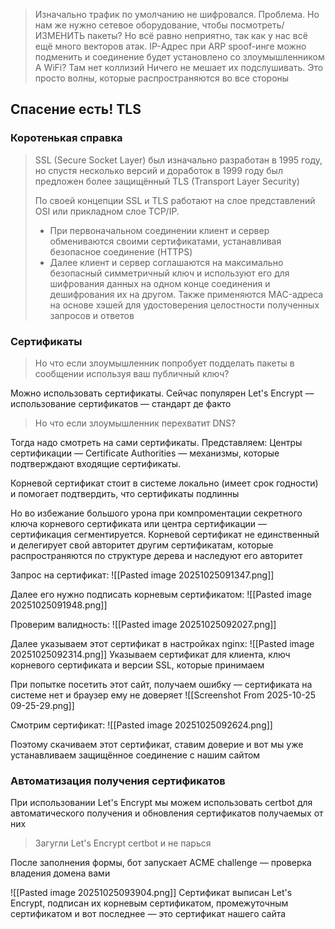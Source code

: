 > Изначально трафик по умолчанию не шифровался. Проблема.
> 	 Но нам же нужно сетевое оборудование, чтобы посмотреть/ИЗМЕНИТЬ пакеты?
> Но всё равно неприятно, так как у нас всё ещё много векторов атак. IP-Адрес при ARP spoof-инге можно подменить и соединение будет установлено со злоумышленником
> 	А WiFi? Там нет коллизий
> Ничего не мешает их подслушивать. Это просто волны, которые распространяются во все стороны
## Спасение есть! TLS
### Коротенькая справка

> SSL (Secure Socket Layer) был изначально разработан в 1995 году, но спустя несколько версий и доработок в 1999 году был предложен более защищённый TLS (Transport Layer Security)
>
> По своей концепции SSL и TLS работают на слое представлений OSI или прикладном слое TCP/IP.
>	- При первоначальном соединении клиент и сервер обмениваются своими сертификатами, устанавливая безопасное соединение (HTTPS)
>	- Далее клиент и сервер соглашаются на максимально безопасный симметричный ключ и используют его для шифрования данных на одном конце соединения и дешифрования их на другом. Также применяются MAC-адреса на основе хэшей для удостоверения целостности полученных запросов и ответов
### Сертификаты

> Но что если злоумышленник попробует подделать пакеты в сообщении используя ваш публичный ключ?

Можно использовать сертификаты. Сейчас популярен Let's Encrypt — использование сертификатов — стандарт де факто

> Но что если злоумышленник перехватит DNS? 

Тогда надо смотреть на сами сертификаты. Представляем: Центры сертификации — Certificate Authorities — механизмы, которые подтверждают входящие сертификаты.

Корневой сертификат стоит в системе локально (имеет срок годности) и помогает подтвердить, что сертификаты подлинны

Но во избежание большого урона при компроментации секретного ключа корневого сертификата или центра сертификации — сертификация сегментируется. Корневой сертификат не единственный и делегирует свой авторитет другим сертификатам, которые распространяются по структуре дерева и наследуют его авторитет

Запрос на сертификат:
![[Pasted image 20251025091347.png]]

Далее его нужно подписать корневым сертификатом:
![[Pasted image 20251025091948.png]]

Проверим валидность:
![[Pasted image 20251025092027.png]]

Далее указываем этот сертификат в настройках nginx:
![[Pasted image 20251025092314.png]]
Указываем сертификат для клиента, ключ корневого сертификата и версии SSL, которые принимаем

При попытке посетить этот сайт, получаем ошибку — сертификата на системе нет и браузер ему не доверяет
![[Screenshot From 2025-10-25 09-25-29.png]]

Смотрим сертификат:
![[Pasted image 20251025092624.png]]

Поэтому скачиваем этот сертификат, ставим доверие и вот мы уже устанавливаем защищённое соединение с нашим сайтом
### Автоматизация получения сертификатов

При использовании Let's Encrypt мы можем использовать certbot для автоматического получения и обновления сертификатов получаемых от них

> Загугли Let's Encrypt certbot и не парься

После заполнения формы, бот запускает ACME challenge — проверка владения домена вами

![[Pasted image 20251025093904.png]]
Сертификат выписан Let's Encrypt, подписан их корневым сертификатом, промежуточным сертификатом и вот последнее — это сертификат нашего сайта